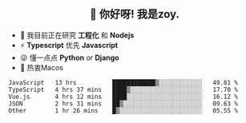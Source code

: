 <h2 align="center">👋 你好呀! 我是zoy.</h2>

- 🌱 我目前正在研究 **工程化** 和 **Nodejs**
- ⚡ **Typescript** 优先 **Javascript**
- 😜 懂一点点 **Python** or **Django**
- 🚀 热衷Macos





<!--
**l-zoy/l-zoy** is a ✨ _special_ ✨ repository because its `README.md` (this file) appears on your GitHub profile.

Here are some ideas to get you started:

- 🔭 I’m currently working on ...
- 🌱 I’m currently learning ...
- 👯 I’m looking to collaborate on ...
- 🤔 I’m looking for help with ...
- 💬 Ask me about ...
- 📫 How to reach me: ...
- 😄 Pronouns: ...
- ⚡ Fun fact: ...
-->

<!--START_SECTION:waka-->
```text
JavaScript   13 hrs          ████████████▒░░░░░░░░░░░░   49.81 % 
TypeScript   4 hrs 37 mins   ████▒░░░░░░░░░░░░░░░░░░░░   17.70 % 
Vue.js       4 hrs 12 mins   ████░░░░░░░░░░░░░░░░░░░░░   16.12 % 
JSON         2 hrs 31 mins   ██▒░░░░░░░░░░░░░░░░░░░░░░   09.63 % 
Other        1 hr 26 mins    █▒░░░░░░░░░░░░░░░░░░░░░░░   05.55 % 
```
<!--END_SECTION:waka-->
